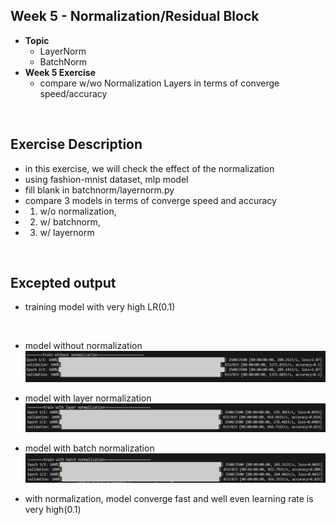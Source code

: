 ## **Week 5 - Normalization/Residual Block**
- **Topic**
  - LayerNorm
  - BatchNorm
- **Week 5 Exercise**
  - compare w/wo Normalization Layers in terms of converge speed/accuracy

</br>

## Exercise Description
- in this exercise, we will check the effect of the normalization
- using fashion-mnist dataset, mlp model
- fill blank in batchnorm/layernorm.py
- compare 3 models in terms of converge speed and accuracy
- 1. w/o normalization, 
- 2. w/ batchnorm, 
- 3. w/ layernorm

</br>

## Excepted output
- training model with very high LR(0.1)

</br>

- model without normalization
![week_5_w/o_norm](../../images/week_5_output_1.png)

- model with layer normalization
![week_4_w/_layernorm](../../images/week_5_output_2.png)

- model with batch normalization
![week_4_w/_batchnorm](../../images/week_5_output_3.png)

- with normalization, model converge fast and well even learning rate is very high(0.1)